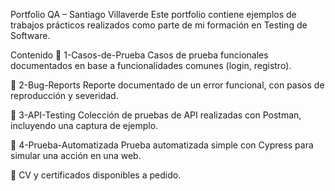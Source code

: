 Portfolio QA – Santiago Villaverde
Este portfolio contiene ejemplos de trabajos prácticos realizados como parte de mi formación en Testing de Software.

Contenido
📁 1-Casos-de-Prueba
Casos de prueba funcionales documentados en base a funcionalidades comunes (login, registro).

📁 2-Bug-Reports
Reporte documentado de un error funcional, con pasos de reproducción y severidad.

📁 3-API-Testing
Colección de pruebas de API realizadas con Postman, incluyendo una captura de ejemplo.

📁 4-Prueba-Automatizada
Prueba automatizada simple con Cypress para simular una acción en una web.

📄 CV y certificados disponibles a pedido.
